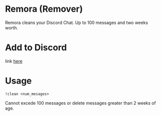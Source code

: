 # Remora (Remover)
Remora cleans your Discord Chat. Up to 100 messages and two weeks worth.

# Add to Discord

link [here](https://discordapp.com/oauth2/authorize?client_id=313927712811122689&scope=bot&permissions=10240)
    
# Usage 
    
    !clean <num_mesages>
    
Cannot excede 100 messages or delete messages greater than 2 weeks of age.
  
    
